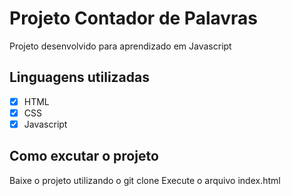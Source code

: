 # Projeto Contador de Palavras
Projeto desenvolvido para aprendizado em Javascript
## Linguagens utilizadas
- [x] HTML
- [x] CSS
- [x] Javascript
## Como excutar o projeto
Baixe o projeto utilizando o git clone
Execute o arquivo index.html
